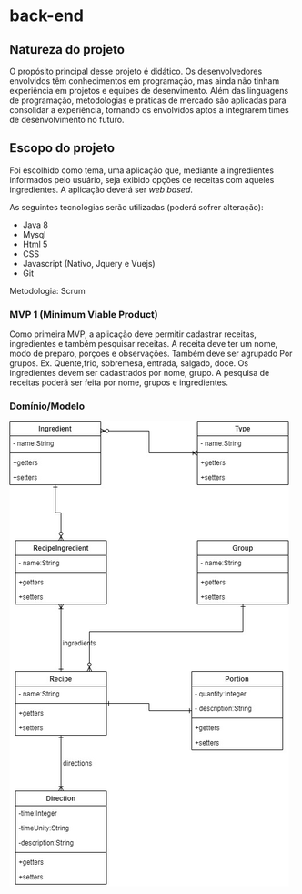 # back-end 

## Natureza do projeto

O propósito principal desse projeto é didático. Os desenvolvedores envolvidos têm conhecimentos em programação, mas ainda não tinham experiência em projetos e equipes de desenvimento.
Além das linguagens de programação, metodologias e práticas de mercado são aplicadas para consolidar a experiência, tornando os envolvidos aptos a integrarem times de desenvolvimento no futuro.

## Escopo do projeto

Foi escolhido como tema, uma aplicação que, mediante a ingredientes informados pelo usuário, seja exibido opções de receitas com aqueles ingredientes. A aplicação deverá ser _web based_.

As seguintes tecnologias serão utilizadas (poderá sofrer alteração):
 - Java 8
 - Mysql
 - Html 5
 - CSS
 - Javascript (Nativo, Jquery e Vuejs)
 - Git

Metodologia: Scrum
### MVP 1 (Minimum Viable Product)
Como primeira MVP, a aplicação deve permitir cadastrar receitas, ingredientes e também pesquisar receitas. A receita deve ter um nome, modo de preparo, porçoes e observações. Também deve ser agrupado Por grupos. Ex. Quente,frio, sobremesa, entrada, salgado, doce.
Os ingredientes devem ser cadastrados por nome, grupo. 
A pesquisa de receitas poderá ser feita por nome, grupos e ingredientes.


### Domínio/Modelo

![](docs/uml.jpg)



